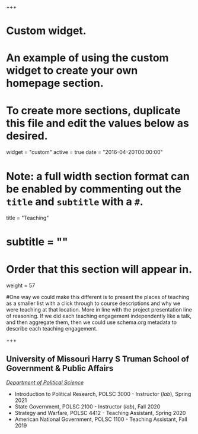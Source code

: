 +++
# Custom widget.
# An example of using the custom widget to create your own homepage section.
# To create more sections, duplicate this file and edit the values below as desired.
widget = "custom"
active = true
date = "2016-04-20T00:00:00"

# Note: a full width section format can be enabled by commenting out the `title` and `subtitle` with a `#`.
title = "Teaching"
# subtitle = ""


# Order that this section will appear in.
weight = 57

#One way we could make this different is to present the places of teaching as a smaller list with a click through to course descriptions and why we were teaching at that location. More in line with the project presentation line of reasoning. If we did each teaching engagement independently like a talk, and then aggregate them, then we could use schema.org metadata to describe each teaching engagement.

+++
<h2>University of Missouri Harry S Truman School of Government & Public Affairs</h2>

_[Department of Political Science](https://politicalscience.missouri.edu)_

+ Introduction to Political Research, POLSC 3000 - Instructor (_lab_), Spring 2021
+ State Government, POLSC 2100 - Instructor (_lab_), Fall 2020
+ Strategy and Warfare, POLSC 4412 - Teaching Assistant, Spring 2020
+ American National Government, POLSC 1100 - Teaching Assistant, Fall 2019
